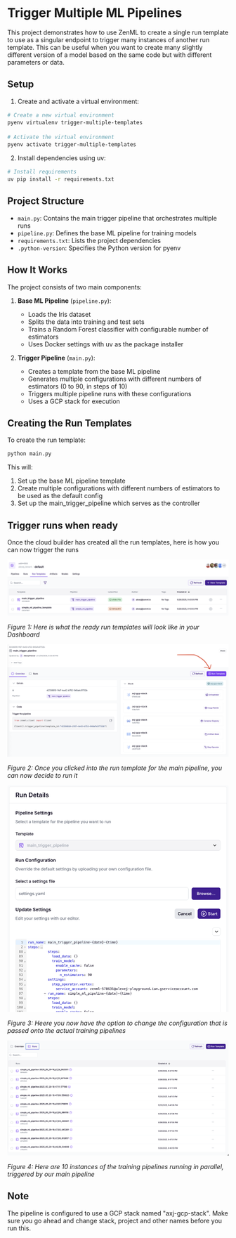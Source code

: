 # Trigger Multiple ML Pipelines

This project demonstrates how to use ZenML to create a single run template to use as a singular endpoint to trigger many instances of another run template.
This can be useful when you want to create many slightly different version of a model based on the same code but with different parameters or data. 


## Setup

1. Create and activate a virtual environment:

```bash
# Create a new virtual environment
pyenv virtualenv trigger-multiple-templates

# Activate the virtual environment
pyenv activate trigger-multiple-templates
```

2. Install dependencies using uv:

```bash
# Install requirements
uv pip install -r requirements.txt
```

## Project Structure

- `main.py`: Contains the main trigger pipeline that orchestrates multiple runs
- `pipeline.py`: Defines the base ML pipeline for training models
- `requirements.txt`: Lists the project dependencies
- `.python-version`: Specifies the Python version for pyenv

## How It Works

The project consists of two main components:

1. **Base ML Pipeline** (`pipeline.py`):
   - Loads the Iris dataset
   - Splits the data into training and test sets
   - Trains a Random Forest classifier with configurable number of estimators
   - Uses Docker settings with uv as the package installer

2. **Trigger Pipeline** (`main.py`):
   - Creates a template from the base ML pipeline
   - Generates multiple configurations with different numbers of estimators (0 to 90, in steps of 10)
   - Triggers multiple pipeline runs with these configurations
   - Uses a GCP stack for execution

## Creating the Run Templates

To create the run template:

```bash
python main.py
```

This will:
1. Set up the base ML pipeline template
2. Create multiple configurations with different numbers of estimators to be used as the default config
3. Set up the main_trigger_pipeline which serves as the controller

## Trigger runs when ready

Once the cloud builder has created all the run templates, here is how you can now trigger the runs

![Created Templats](../.assets/CreatedTemplates.png)

*Figure 1: Here is what the ready run templates will look like in your Dashboard*

![Run Configuration](../.assets/RunMainPipeline.png)

*Figure 2: Once you clicked into the run template for the main pipeline, you can now decide to run it*

![Multiple Runs](../.assets/ChangeConfig.png)

*Figure 3: Heere you now have the option to change the configuration that is passed onto the actual training pipelines*

![Run Details](../.assets/10runs.png)

*Figure 4: Here are 10 instances of the training pipelines running in parallel, triggered by our main pipeline*


## Note

The pipeline is configured to use a GCP stack named "axj-gcp-stack". Make sure you go ahead and change stack, project and other names before you run this. 